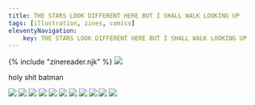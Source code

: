 ```yaml
---
title: THE STARS LOOK DIFFERENT HERE BUT I SHALL WALK LOOKING UP
tags: [illustration, zines, comics]
eleventyNavigation:
	key: THE STARS LOOK DIFFERENT HERE BUT I SHALL WALK LOOKING UP
---
```


{% include "zinereader.njk" %}
<zine-reader>
	<img src="/img/zines/tsld/1.jpg">
	<div>
		<p>holy shit batman</p>
	</div>
	<img src="/img/zines/tsld/2.jpg">
	<img src="/img/zines/tsld/3.jpg">
	<img src="/img/zines/tsld/4.jpg">
	<img src="/img/zines/tsld/5.jpg">
	<img src="/img/zines/tsld/6.jpg">
	<img src="/img/zines/tsld/7.jpg">
	<img src="/img/zines/tsld/8.jpg">
	<img src="/img/zines/tsld/9.jpg">
	<img src="/img/zines/tsld/10.jpg">
	<img src="/img/zines/tsld/11.jpg">
	<img src="/img/zines/tsld/12.jpg">
</zine-reader>

